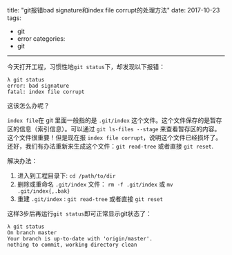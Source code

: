 title: "git报错bad signature和index file corrupt的处理方法"
date: 2017-10-23
tags:
  - git
  - error
categories: 
  - git
---

今天打开工程，习惯性地`git status`下，却发现以下报错：

```
λ git status
error: bad signature
fatal: index file corrupt
```

这该怎么办呢？

<!-- more -->

`index file`在 git 里面一般指的是 `.git/index` 这个文件。这个文件保存的是暂存区的信息（索引信息）。可以通过 `git ls-files --stage` 来查看暂存区的内容。这个文件很重要！但是现在报 `index file corrupt`，说明这个文件已经损坏了。还好，我们有办法重新来生成这个文件：`git read-tree` 或者直接 `git reset`.

解决办法：

1. 进入到工程目录下: `cd /path/to/dir`
2. 删除或重命名 `.git/index` 文件： `rm -f .git/index` 或 `mv .git/index{,.bak}`
3. 重建 `.git/index` : `git read-tree` 或者直接 `git reset`

这样3步后再运行`git status`即可正常显示git状态了：

```
λ git status
On branch master
Your branch is up-to-date with 'origin/master'.
nothing to commit, working directory clean
```
